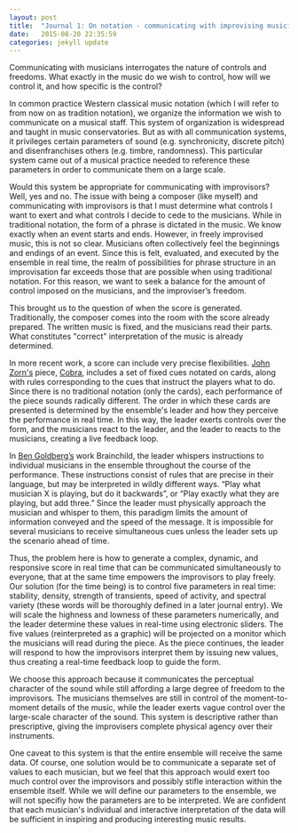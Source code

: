 ```yaml
---
layout: post
title:  "Journal 1: On notation - communicating with improvising musicians"
date:   2015-08-20 22:35:59
categories: jekyll update
---
```

Communicating with musicians interrogates the nature of controls and freedoms. What exactly in the music do we wish to control, how will we control it, and how specific is the control?

In common practice Western classical music notation (which I will refer to from now on as tradition notation), we organize the information we wish to communicate on a musical staff. This system of organization is widespread and taught in music conservatories. But as with all communication systems, it privileges certain parameters of sound (e.g. synchronicity, discrete pitch) and disenfranchises others (e.g. timbre, randomness). This particular system came out of a musical practice needed to reference these parameters in order to communicate them on a large scale.

Would this system be appropriate for communicating with improvisors? Well, yes and no. The issue with being a composer (like myself) and communicating with improvisors is that I must determine what controls I want to exert and what controls I decide to cede to the musicians. While in traditional notation, the form of a phrase is dictated in the music. We know exactly when an event starts and ends. However, in freely improvised music, this is not so clear. Musicians often collectively feel the beginnings and endings of an event. Since this is felt, evaluated, and executed by the ensemble in real time, the realm of possibilities for phrase structure in an improvisation far exceeds those that are possible when using traditional notation. For this reason, we want to seek a balance for the amount of control imposed on the musicians, and the improviser’s freedom.

This brought us to the question of when the score is generated. Traditionally, the composer comes into the room with the score already prepared. The written music is fixed, and the musicians read their parts. What constitutes "correct" interpretation of the music is already determined.

In more recent work, a score can include very precise flexibilities. [John Zorn's](https://en.wikipedia.org/wiki/John_Zorn) piece, [Cobra](https://www.youtube.com/watch?v=1m1pjR1AQbc), includes a set of fixed cues notated on cards, along with rules corresponding to the cues that instruct the players what to do. Since there is no traditional notation (only the cards), each performance of the piece sounds radically different. The order in which these cards are presented is determined by the ensemble's leader and how they perceive the performance in real time. In this way, the leader exerts controls over the form, and the musicians react to the leader, and the leader to reacts to the musicians, creating a live feedback loop.

In [Ben Goldberg’s](http://www.bengoldberg.net/) work Brainchild, the leader whispers instructions to individual musicians in the ensemble throughout the course of the performance. These instructions consist of rules that are precise in their language, but may be interpreted in wildly different ways. “Play what musician X is playing, but do it backwards”, or “Play exactly what they are playing, but add three.” Since the leader must physically approach the musician and whisper to them, this paradigm limits the amount of information conveyed and the speed of the message. It is impossible for several musicians to receive simultaneous cues unless the leader sets up the scenario ahead of time.

Thus, the problem here is how to generate a complex, dynamic, and responsive score in real time that can be communicated simultaneously to everyone, that at the same time empowers the improvisors to play freely. Our solution (for the time being) is to control five parameters in real time: stability, density, strength of transients, speed of activity, and spectral variety (these words will be thoroughly defined in a later journal entry). We will scale the highness and lowness of these parameters numerically, and the leader determine these values in real-time using electronic sliders. The five values (reinterpreted as a graphic) will be projected on a monitor which the musicians will read during the piece. As the piece continues, the leader will respond to how the improvisors interpret them by issuing new values, thus creating a real-time feedback loop to guide the form. 

We choose this approach because it communicates the perceptual character of the sound while still affording a large degree of freedom to the improvisors. The musicians themselves are still in control of the moment-to-moment details of the music, while the leader exerts vague control over the large-scale character of the sound. This system is descriptive rather than prescriptive, giving the improvisers complete physical agency over their instruments.

One caveat to this system is that the entire ensemble will receive the same data. Of course, one solution would be to communicate a separate set of values to each musician, but we feel that this approach would exert too much control over the improvisors and possibly stifle interaction within the ensemble itself. While we will define our parameters to the ensemble, we will not specifiy how the parameters are to be interpreted. We are confident that each musician's individual and interactive interpretation of the data will be sufficient in inspiring and producing interesting music results.
